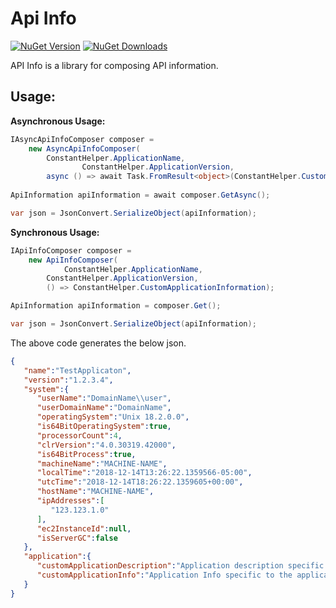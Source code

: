 # Api Info

[![NuGet Version](http://img.shields.io/nuget/v/Agero.Core.ApiInfo.svg?style=flat)](https://www.nuget.org/packages/Agero.Core.ApiInfo/) 
[![NuGet Downloads](http://img.shields.io/nuget/dt/Agero.Core.ApiInfo.svg?style=flat)](https://www.nuget.org/packages/Agero.Core.ApiInfo/)

API Info is a library for composing API information.

## Usage:

**Asynchronous Usage:**
```csharp
IAsyncApiInfoComposer composer = 
	new AsyncApiInfoComposer(
		ConstantHelper.ApplicationName,
                ConstantHelper.ApplicationVersion,
		async () => await Task.FromResult<object>(ConstantHelper.CustomApplicationInformation));
		
ApiInformation apiInformation = await composer.GetAsync();

var json = JsonConvert.SerializeObject(apiInformation);
```

**Synchronous Usage:**
```csharp
IApiInfoComposer composer = 
	new ApiInfoComposer(
	        ConstantHelper.ApplicationName,
		ConstantHelper.ApplicationVersion, 
		() => ConstantHelper.CustomApplicationInformation);

ApiInformation apiInformation = composer.Get();

var json = JsonConvert.SerializeObject(apiInformation);
```

The above code generates the below json.
```json
{  
   "name":"TestApplicaton",
   "version":"1.2.3.4",
   "system":{  
      "userName":"DomainName\\user",
      "userDomainName":"DomainName",
      "operatingSystem":"Unix 18.2.0.0",
      "is64BitOperatingSystem":true,
      "processorCount":4,
      "clrVersion":"4.0.30319.42000",
      "is64BitProcess":true,
      "machineName":"MACHINE-NAME",
      "localTime":"2018-12-14T13:26:22.1359566-05:00",
      "utcTime":"2018-12-14T18:26:22.1359605+00:00",
      "hostName":"MACHINE-NAME",
      "ipAddresses":[  
         "123.123.1.0"
      ],
      "ec2InstanceId":null,
      "isServerGC":false
   },
   "application":{  
      "customApplicationDescription":"Application description specific to the application",
      "customApplicationInfo":"Application Info specific to the application"
   }
}
```
